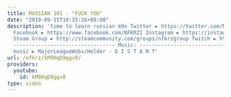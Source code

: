 ```yaml
---
title: RUSSIAN 101 - "FUCK YOU"
date: "2019-09-15T10:35:26+08:00"
description: 'time to learn russian m9s Twitter ► https://twitter.com/NFKRZAlt ---------------------------------
  Facebook ► https://www.facebook.com/NFKRZ1 Instagram ► https://instagram.com/roman_nfkrz/
  Steam Group ► http://steamcommunity.com/groups/nfkrzgroup Twitch ► http://www.twitch.tv/nfkrz
  --------------------------------- Music: --------------------------------- Outro
  music ► MajorLeagueWobs/Holder - D I S T A N T'
url: /nfkrz/kM90qD9ggv0/
providers:
  youtube:
    id: kM90qD9ggv0
type: video
---
```

